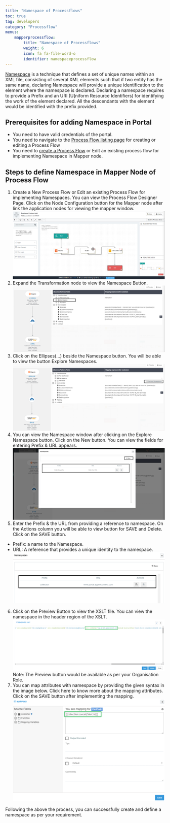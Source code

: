 ```yaml
---
title: "Namespace of Processflows"
toc: true
tag: developers
category: "Processflow"
menus: 
    mapperprocessflow:
        title: "Namespace of Processflows"
        weight: 6
        icon: fa fa-file-word-o
        identifier: namespaceprocessflow
---
```


[Namespace](https://www.w3schools.com/xml/xml_namespaces.asp) is a technique that defines a set of unique names within an XML file, consisting of several XML elements such that if two entity has the same name, declaring Namespace will provide a unique identification to the element where the namespace is declared.
Declaring a namespace requires to provide a Prefix and an URI (U]niform Resource Identifiers) for identifying the work of the element declared. All the descendants with the element would be identified with the prefix provided. 


## Prerequisites for adding Namespace in Portal

* You need to have valid credentials of the portal.
* You need to navigate to the [Process Flow listing page](/processflow/processflow-listing-page/) for creating or editing a Process Flow
* You need to [create a Process Flow](/processflow/creating-processflow/) or Edit an existing process flow for implementing Namespace in Mapper node. 
## Steps to define Namespace in Mapper Node of Process Flow

1.	Create a New Process Flow or Edit an existing Process Flow for implementing Namespaces. 
You can view the Process Flow Designer Page. Click on the Node Configuration button for the Mapper node after link the application nodes for viewing the mapper window.
 ![Namespace1](../../staticfiles/processflow/media/mapper/namespace1.png)  
2.	Expand the Transformation node to view the Namespace Button.
 ![Namespace2](../../staticfiles/processflow/media/mapper/namespace2.png)  
3.	Click on the Ellipses(...) beside the Namespace button. You will be able to view the button Explore Namespaces.
 ![Namespace3](../../staticfiles/processflow/media/mapper/namespace3.png)  
4.	You can view the Namespace window after clicking on the Explore Namespace button. Click on the New button. You can view the fields for entering Prefix & URL appears.
 ![Namespace4](../../staticfiles/processflow/media/mapper/namespace4.png)  
5.	Enter the Prefix & the URL from providing a reference to namespace. On the Actions column you will be able to view button for SAVE and Delete. Click on the SAVE button.
* Prefix: a name to the Namespace.
* URL: A reference that provides a unique identity to the namespace.
![Namespace5](../../staticfiles/processflow/media/mapper/namespace5.png)  
6.	Click on the Preview Button to view the XSLT file. You can view the namespace in the header region of the XSLT.
![Namespace6](../../staticfiles/processflow/media/mapper/namespace6.png)   
Note: The Preview button would be available as per your Organisation Role.
7.	You can map attributes with namespace by providing the given syntax in the image below. Click here to know more about the mapping attributes. Click on the SAVE button after implementing the mapping.
![Namespace7](../../staticfiles/processflow/media/mapper/namespace7.png)  

Following the above the process, you can successfully create and define a namespace as per your requirement.






 
